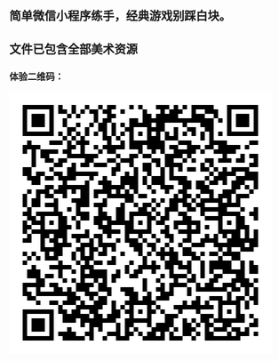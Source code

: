 ## 简单微信小程序练手，经典游戏别踩白块。
## 文件已包含全部美术资源
### 体验二维码：
![备注：体验](/icon/%E4%BD%93%E9%AA%8C%E7%89%88%E4%BA%8C%E7%BB%B4%E7%A0%81.jpg)
